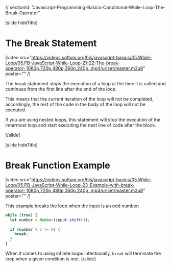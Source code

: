 // sectionId: "Javascript-Programming-Basics-Conditional-While-Loop-The-Break-Operator"

[slide hideTitle]
# The Break Statement

[video src="https://videos.softuni.org/hls/javascript-basics/05.While-Loop/05.PB-JavaScript-While-Loop-21-22-The-break-operator-,1080p,720p,480p,360p,240p,.mp4/urlset/master.m3u8" poster="" /]


The `break` statement stops the execution of a loop at the time it is called and continues from the first line after the end of the loop.

This means that the current iteration of the loop will not be completed, accordingly, the rest of the code in the body of the loop will not be executed.

If you are using nested loops, this statement will stop the execution of the innermost loop and start executing the next line of code after the block.

[/slide]


[slide hideTitle]


# Break Function Example

[video src="https://videos.softuni.org/hls/javascript-basics/05.While-Loop/05.PB-JavaScript-While-Loop-23-Example-with-break-operator-,1080p,720p,480p,360p,240p,.mp4/urlset/master.m3u8" poster="" /]

This example breaks the loop when the input is an odd number:
```js
while (true) {
  let number = Number(input.shift());
  
  if (number % 2 != 0) {
    break;
  }
}
```

When it comes to using infinite loops intentionally, `break` will terminate the loop when a given condition is met.
[/slide]
